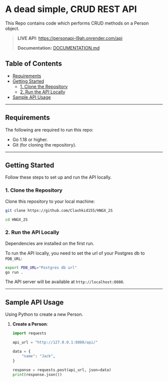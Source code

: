 # A dead simple, CRUD REST API
This Repo contains code which performs CRUD methods on a Person object.

> **LIVE API:** https://personapi-l9ah.onrender.com/api
>
> **Documentation:** [DOCUMENTATION.md](DOCUMENTATION.md)

## Table of Contents

- [Requirements](#requirements)
- [Getting Started](#getting-started)
    - [1. Clone the Repository](#1-clone-the-repository)
    - [2. Run the API Locally](#2-run-the-api-locally)
- [Sample API Usage](#sample-api-usage)

---

## Requirements

The following are required to run this repo:

- Go 1.18 or higher.
- Git (for cloning the repository).

---

## Getting Started

Follow these steps to set up and run the API locally.

### 1. Clone the Repository

Clone this repository to your local machine:

```bash
git clone https://github.com/Clashkid155/HNGX_2S

cd HNGX_2S
```

### 2. Run the API Locally
Dependencies are installed on the first run.

To run the API locally, you need to set the url of your Postgres db to `PDB_URL`:

```bash
export PDB_URL="Postgres db url"
go run .
```

The API server will be available at `http://localhost:8080`.

---

## Sample API Usage
Using Python to create a new Person.
1. **Create a Person**:

   ```python
   import requests

   api_url = "http://127.0.0.1:8080/api/"
   
   data = {
       "name": "Jack",
   }

   response = requests.post(api_url, json=data)
   print(response.json())
   ```